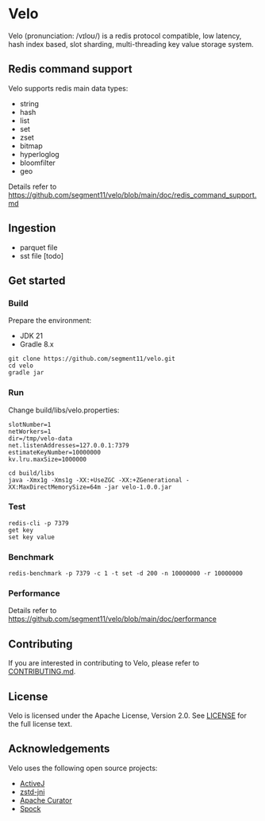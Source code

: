 # Velo

Velo (pronunciation: /vɪloʊ/) is a redis protocol compatible, low latency, hash index based, slot sharding,
multi-threading key value storage system.

## Redis command support

Velo supports redis main data types:

- string
- hash
- list
- set
- zset
- bitmap
- hyperloglog
- bloomfilter
- geo

Details refer to https://github.com/segment11/velo/blob/main/doc/redis_command_support.md

## Ingestion

- parquet file
- sst file [todo]

## Get started

### Build

Prepare the environment:

- JDK 21
- Gradle 8.x

```shell
git clone https://github.com/segment11/velo.git
cd velo
gradle jar
```

### Run

Change build/libs/velo.properties:

```properties
slotNumber=1
netWorkers=1
dir=/tmp/velo-data
net.listenAddresses=127.0.0.1:7379
estimateKeyNumber=10000000
kv.lru.maxSize=1000000
```

```shell
cd build/libs
java -Xmx1g -Xms1g -XX:+UseZGC -XX:+ZGenerational -XX:MaxDirectMemorySize=64m -jar velo-1.0.0.jar
```

### Test

```shell
redis-cli -p 7379
get key
set key value
```

### Benchmark

```shell
redis-benchmark -p 7379 -c 1 -t set -d 200 -n 10000000 -r 10000000
```

### Performance

Details refer to https://github.com/segment11/velo/blob/main/doc/performance

## Contributing

If you are interested in contributing to Velo, please refer to [CONTRIBUTING.md](CONTRIBUTING.md).

## License

Velo is licensed under the Apache License, Version 2.0. See [LICENSE](LICENSE-2.0.txt) for the full license text.

## Acknowledgements

Velo uses the following open source projects:

- [ActiveJ](https://activej.io/)
- [zstd-jni](https://github.com/luben/zstd-jni)
- [Apache Curator](https://curator.apache.org/)
- [Spock](https://spockframework.org/)
